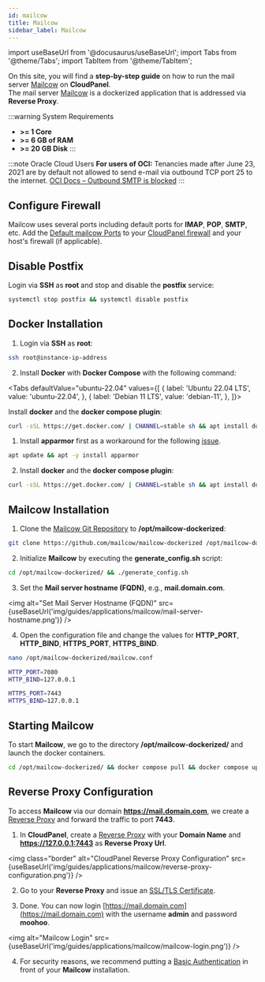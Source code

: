 ```yaml
---
id: mailcow
title: Mailcow
sidebar_label: Mailcow
---
```


import useBaseUrl from '@docusaurus/useBaseUrl';
import Tabs from '@theme/Tabs';
import TabItem from '@theme/TabItem';

On this site, you will find a **step-by-step guide** on how to run the mail server [Mailcow](https://mailcow.email/) on **CloudPanel**. <br />
The mail server [Mailcow](https://mailcow.email/) is a dockerized application that is addressed via **Reverse Proxy**.

:::warning System Requirements
  - **>= 1 Core**
 - **>= 6 GB of RAM**
 - **>= 20 GB Disk**
:::

:::note Oracle Cloud Users
**For users of OCI:** Tenancies made after June 23, 2021 are by default not allowed to send e-mail via outbound TCP port 25 to the internet.
[OCI Docs – Outbound SMTP is blocked](https://docs.oracle.com/en-us/iaas/releasenotes/changes/f7e95770-9844-43db-916c-6ccbaf2cfe24/)
:::

## Configure Firewall
Mailcow uses several ports including default ports for **IMAP**, **POP**, **SMTP**, etc.
Add the [Default mailcow Ports](https://docs.mailcow.email/getstarted/prerequisite-system/#default-ports) to your [CloudPanel firewall](/docs/v2/admin-area/security/#firewall) and your host's firewall (if applicable).

## Disable Postfix 

Login via **SSH** as **root** and stop and disable the **postfix** service:

```bash
systemctl stop postfix && systemctl disable postfix
```

## Docker Installation

1. Login via **SSH** as **root**:

```bash
ssh root@instance-ip-address
```

2. Install **Docker** with **Docker Compose** with the following command:

<Tabs
defaultValue="ubuntu-22.04"
values={[
{ label: 'Ubuntu 22.04 LTS', value: 'ubuntu-22.04', },
{ label: 'Debian 11 LTS', value: 'debian-11', },
]}>
<TabItem value="ubuntu-22.04">

Install **docker** and the **docker compose plugin**:

```bash
curl -sSL https://get.docker.com/ | CHANNEL=stable sh && apt install docker-compose-plugin
```

</TabItem>
<TabItem value="debian-11">

1. Install **apparmor** first as a workaround for the following [issue](https://github.com/mailcow/mailcow-dockerized/issues/5057).

```bash
apt update && apt -y install apparmor
```

2. Install **docker** and the **docker compose plugin**:

```bash
curl -sSL https://get.docker.com/ | CHANNEL=stable sh && apt install docker-compose-plugin
```

</TabItem>
</Tabs>

## Mailcow Installation

1. Clone the [Mailcow Git Repository](https://github.com/mailcow/mailcow-dockerized) to **/opt/mailcow-dockerized**:

```bash
git clone https://github.com/mailcow/mailcow-dockerized /opt/mailcow-dockerized
```

2. Initialize **Mailcow** by executing the **generate_config.sh** script:

```bash
cd /opt/mailcow-dockerized/ && ./generate_config.sh
```

3. Set the **Mail server hostname (FQDN)**, e.g., **mail.domain.com**.

<img alt="Set Mail Server Hostname (FQDN)" src={useBaseUrl('img/guides/applications/mailcow/mail-server-hostname.png')} />

4. Open the configuration file and change the values for **HTTP_PORT**, **HTTP_BIND**, **HTTPS_PORT**, **HTTPS_BIND**.

```bash
nano /opt/mailcow-dockerized/mailcow.conf
```

```bash
HTTP_PORT=7080
HTTP_BIND=127.0.0.1

HTTPS_PORT=7443
HTTPS_BIND=127.0.0.1
```

## Starting Mailcow

To start **Mailcow**, we go to the directory **/opt/mailcow-dockerized/** and launch the docker containers.

```bash
cd /opt/mailcow-dockerized/ && docker compose pull && docker compose up -d
```

## Reverse Proxy Configuration

To access **Mailcow** via our domain **https://mail.domain.com**, we create a [Reverse Proxy](../../../frontend-area/add-site/#create-a-reverse-proxy) and forward the traffic to port **7443**.

1. In **CloudPanel**, create a [Reverse Proxy](../../../frontend-area/add-site/#create-a-reverse-proxy) with your **Domain Name** and **https://127.0.0.1:7443** as **Reverse Proxy Url**.

<img class="border" alt="CloudPanel Reverse Proxy Configuration" src={useBaseUrl('img/guides/applications/mailcow/reverse-proxy-configuration.png')} />

2. Go to your **Reverse Proxy** and issue an [SSL/TLS Certificate](../../../frontend-area/tls/).

3. Done. You can now login [https://mail.domain.com](https://mail.domain.com) with the username **admin** and password **moohoo**.

<img alt="Mailcow Login" src={useBaseUrl('img/guides/applications/mailcow/mailcow-login.png')} />

4. For security reasons, we recommend putting a [Basic Authentication](../../../frontend-area/security/#basic-authentication) in front of your **Mailcow** installation.
